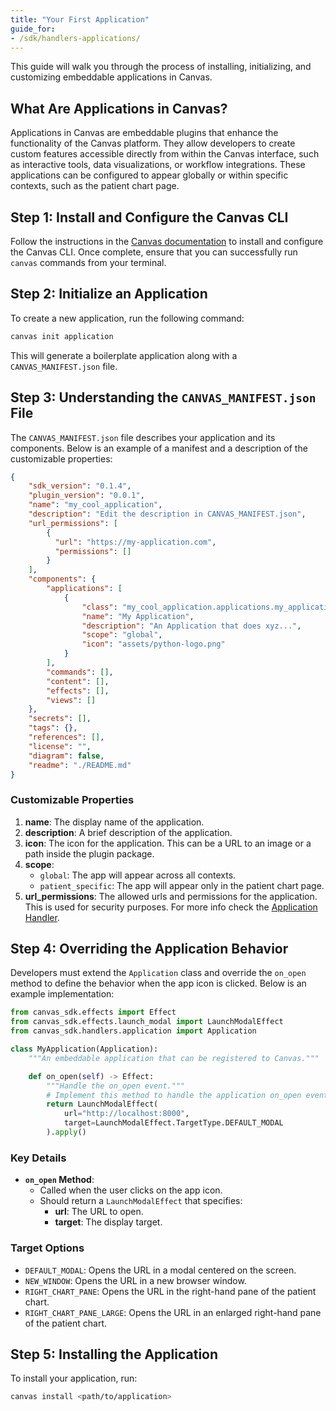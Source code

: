 ```yaml
---
title: "Your First Application"
guide_for:
- /sdk/handlers-applications/
---
```


This guide will walk you through the process of installing, initializing, and customizing embeddable applications in Canvas.

## What Are Applications in Canvas?

Applications in Canvas are embeddable plugins that enhance the functionality of the Canvas platform. They allow developers to create custom features accessible directly from within the Canvas interface, such as interactive tools, data visualizations, or workflow integrations. These applications can be configured to appear globally or within specific contexts, such as the patient chart page.

## Step 1: Install and Configure the Canvas CLI

Follow the instructions in the [Canvas documentation](https://docs.canvasmedical.com/guides/your-first-plugin/#1-install-the-canvas-cli) to install and configure the Canvas CLI. Once complete, ensure that you can successfully run `canvas` commands from your terminal.

## Step 2: Initialize an Application

To create a new application, run the following command:

```bash
canvas init application
```

This will generate a boilerplate application along with a `CANVAS_MANIFEST.json` file.

## Step 3: Understanding the `CANVAS_MANIFEST.json` File

The `CANVAS_MANIFEST.json` file describes your application and its components. Below is an example of a manifest and a description of the customizable properties:

```json
{
    "sdk_version": "0.1.4",
    "plugin_version": "0.0.1",
    "name": "my_cool_application",
    "description": "Edit the description in CANVAS_MANIFEST.json",
    "url_permissions": [
        {
          "url": "https://my-application.com",
          "permissions": []
        }
    ],
    "components": {
        "applications": [
            {
                "class": "my_cool_application.applications.my_application:MyApplication",
                "name": "My Application",
                "description": "An Application that does xyz...",
                "scope": "global",
                "icon": "assets/python-logo.png"
            }
        ],
        "commands": [],
        "content": [],
        "effects": [],
        "views": []
    },
    "secrets": [],
    "tags": {},
    "references": [],
    "license": "",
    "diagram": false,
    "readme": "./README.md"
}
```

### Customizable Properties

1. **name**: The display name of the application.
2. **description**: A brief description of the application.
3. **icon**: The icon for the application. This can be a URL to an image or a path inside the plugin package.
4. **scope**:
   - `global`: The app will appear across all contexts.
   - `patient_specific`: The app will appear only in the patient chart page.
5. **url_permissions**: The allowed urls and permissions for the application. This is used for security purposes. For more info check the [Application Handler](/sdk/handlers-applications).

## Step 4: Overriding the Application Behavior

Developers must extend the `Application` class and override the `on_open` method to define the behavior when the app icon is clicked. Below is an example implementation:

```python
from canvas_sdk.effects import Effect
from canvas_sdk.effects.launch_modal import LaunchModalEffect
from canvas_sdk.handlers.application import Application

class MyApplication(Application):
    """An embeddable application that can be registered to Canvas."""

    def on_open(self) -> Effect:
        """Handle the on_open event."""
        # Implement this method to handle the application on_open event.
        return LaunchModalEffect(
            url="http://localhost:8000",
            target=LaunchModalEffect.TargetType.DEFAULT_MODAL
        ).apply()
```

### Key Details

- **`on_open` Method**:
  - Called when the user clicks on the app icon.
  - Should return a `LaunchModalEffect` that specifies:
    - **url**: The URL to open.
    - **target**: The display target.

### Target Options

- `DEFAULT_MODAL`: Opens the URL in a modal centered on the screen.
- `NEW_WINDOW`: Opens the URL in a new browser window.
- `RIGHT_CHART_PANE`: Opens the URL in the right-hand pane of the patient chart.
- `RIGHT_CHART_PANE_LARGE`: Opens the URL in an enlarged right-hand pane of the patient chart.

## Step 5: Installing the Application

To install your application, run:

```bash
canvas install <path/to/application>
```

<br/>
<br/>
<br/>
<br/>
